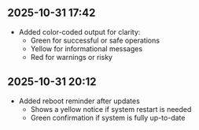 ## 2025-10-31 17:42
- Added color-coded output for clarity:
  - Green for successful or safe operations
  - Yellow for informational messages
  - Red for warnings or risky

## 2025-10-31 20:12
- Added reboot reminder after updates
  - Shows a yellow notice if system restart is needed
  - Green confirmation if system is fully up-to-date
